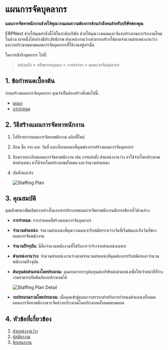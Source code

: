 <!-- add-breadcrumbs -->
# แผนการจัดบุคลากร

**แผนการจัดหาพนักงานช่วยให้คุณวางแผนความต้องการด้านกำลังคนสำหรับบริษัทของคุณ**

 ERPNext ช่วยให้คุณทำสิ่งนี้ได้ในระดับบริษัท ช่วยให้คุณวางแผนและจัดงบประมาณการจ้างงานใหม่ในช่วงเวลาหนึ่งได้อย่างมีประสิทธิภาพ ตำแหน่งงานว่างสามารถสร้างได้ตามจำนวนตำแหน่งงานว่างและงบประมาณตามแผนการจัดบุคลากรที่ใช้งานอยู่เท่านั้น

 ในการเข้าถึงบุคลากร ไปที่:

> หน้าหลัก > ทรัพยากรบุคคล > การสรรหา > แผนการจัดบุคลากร

## 1. ข้อกำหนดเบื้องต้น

ก่อนสร้างแผนการจัดบุคลากร คุณจำเป็นต้องสร้างสิ่งต่อไปนี้:

* [แผนก](/docs/user/manual/th/human-resources/department)
* [การกำหนด](/docs/user/manual/th/human-resources/designation)


## 2. วิธีสร้างแผนการจัดหาพนักงาน

1. ไปที่รายการแผนการจัดหาพนักงาน คลิกที่ใหม่
1. ป้อน ชื่อ จาก และ วันที่ และเลือกแผนกที่คุณต้องการสร้างแผนการจัดบุคลากร
1. ป้อนรายละเอียดแผนการจัดหาพนักงาน เช่น การแต่งตั้ง ตำแหน่งงานว่าง ค่าใช้จ่ายโดยประมาณต่อตำแหน่ง ค่าใช้จ่ายโดยประมาณทั้งหมด และจำนวนตำแหน่ง
1. บันทึกและส่ง


	<img class="screenshot" alt="Staffing Plan"
	src="{{docs_base_url}}/assets/img/human-resources/staffing-plan.png">

## 3. คุณสมบัติ

คุณลักษณะเพิ่มเติมบางอย่างในเอกสารประเภทแผนการจัดหาพนักงานมีการอธิบายไว้ด้านล่าง:

* **การกำหนด:** การกำหนดที่สร้างแผนการจัดบุคลากร

* **จำนวนตำแหน่ง:** จำนวนตำแหน่งที่คุณวางแผนจะรับสมัครระหว่างวันที่เริ่มต้นและถึงวันที่ของแผนการจัดพนักงาน

* **จำนวนปัจจุบัน:** นี่คือจำนวนพนักงานที่ได้รับการว่าจ้างจากตำแหน่งเฉพาะ

* **ตำแหน่งงานว่าง:** จำนวนตำแหน่งงานว่างตามจำนวนตำแหน่งที่คุณต้องการรับสมัครและจำนวนพนักงานปัจจุบัน

* **ต้นทุนต่อตำแหน่งโดยประมาณ:** คุณสามารถระบุต้นทุนต่อบริษัทต่อตำแหน่งเพื่อให้เจ้าหน้าที่ที่จ้างงานสามารถยึดติดกับงบประมาณได้


	<img class="screenshot" alt="Staffing Plan Detail"
	src="{{docs_base_url}}/assets/img/human-resources/staffing-plan-detail.png">

* **งบประมาณรวมโดยประมาณ:** เมื่อคุณเข้าสู่แผนการสรรหาสำหรับการกำหนดตำแหน่งทั้งหมด แผนการจัดหาพนักงานจะจัดทำงบประมาณโดยประมาณทั้งหมดตามแผน



## 4. หัวข้อที่เกี่ยวข้อง

1. [ตำแหน่งงานว่าง](/docs/user/manual/th/human-resources/job-opening)
1. [ผู้สมัครงาน](/docs/user/manual/th/human-resources/job-applicant)
1. [ข้อเสนองาน](/docs/user/manual/th/human-resources/job-offer)



